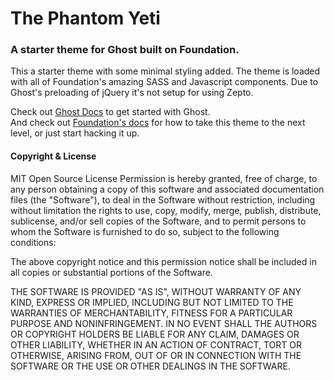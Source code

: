 # The Phantom Yeti  
### A starter theme for Ghost built on Foundation.



This a starter theme with some minimal styling added. The theme is loaded with all of Foundation's amazing SASS and Javascript components. Due to Ghost's preloading of jQuery it's not setup for using Zepto.

Check out [Ghost Docs](http://docs.ghost.org) to get started with Ghost.  
And check out [Foundation's docs](http://foundation.zurb.com/docs/) for how to take this theme to the next level, or just start hacking it up.


#### Copyright & License

MIT Open Source License
Permission is hereby granted, free of charge, to any person obtaining a copy of this software and associated documentation files (the "Software"), to deal in the Software without restriction, including without limitation the rights to use, copy, modify, merge, publish, distribute, sublicense, and/or sell copies of the Software, and to permit persons to whom the Software is furnished to do so, subject to the following conditions:

The above copyright notice and this permission notice shall be included in all copies or substantial portions of the Software.

THE SOFTWARE IS PROVIDED "AS IS", WITHOUT WARRANTY OF ANY KIND, EXPRESS OR IMPLIED, INCLUDING BUT NOT LIMITED TO THE WARRANTIES OF MERCHANTABILITY, FITNESS FOR A PARTICULAR PURPOSE AND NONINFRINGEMENT. IN NO EVENT SHALL THE AUTHORS OR COPYRIGHT HOLDERS BE LIABLE FOR ANY CLAIM, DAMAGES OR OTHER LIABILITY, WHETHER IN AN ACTION OF CONTRACT, TORT OR OTHERWISE, ARISING FROM, OUT OF OR IN CONNECTION WITH THE SOFTWARE OR THE USE OR OTHER DEALINGS IN THE SOFTWARE.
